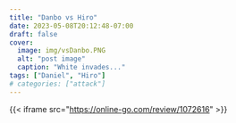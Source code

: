 ```yaml
---
title: "Danbo vs Hiro"
date: 2023-05-08T20:12:48-07:00
draft: false
cover:
  image: img/vsDanbo.PNG
  alt: "post image"
  caption: "White invades..."
tags: ["Daniel", "Hiro"]
# categories: ["attack"]
---
```


{{< iframe src="https://online-go.com/review/1072616" >}}
